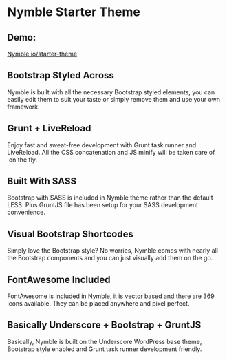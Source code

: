 # Nymble Starter Theme

## Demo:

<a href="http://nymble.io/starter-theme">Nymble.io/starter-theme</a>


## Bootstrap Styled Across
Nymble is built with all the necessary Bootstrap styled elements, you can easily edit them to suit your taste or simply remove them and use your own framework.

## Grunt + LiveReload
Enjoy fast and sweat-free development with Grunt task runner and LiveReload. All the CSS concatenation and JS minify will be taken care of  on the fly.

## Built With SASS
Bootstrap with SASS is included in Nymble theme rather than the default LESS. Plus GruntJS file has been setup for your SASS development convenience.

## Visual Bootstrap Shortcodes
Simply love the Bootstrap style? No worries, Nymble comes with nearly all the Bootstrap components and you can just visually add them on the go.

## FontAwesome Included
FontAwesome is included in Nymble, it is vector based and there are 369 icons available. They can be placed anywhere and pixel perfect.

## Basically Underscore + Bootstrap + GruntJS
Basically, Nymble is built on the Underscore WordPress base theme, Bootstrap style enabled and Grunt task runner development friendly.
